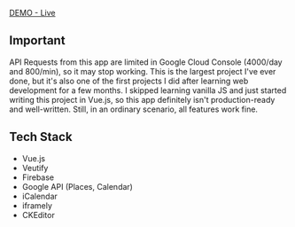 [DEMO - Live](https://gracious-booth-107a3f.netlify.app/#/)

## Important
API Requests from this app are limited in Google Cloud Console (4000/day and 800/min), so it may stop working. This is the largest project I've ever done, but it's also one of the first projects I did after learning web development for a few months. I skipped learning vanilla JS and just started writing this project in Vue.js, so this app definitely isn't production-ready and well-written. Still, in an ordinary scenario, all features work fine.

## Tech Stack

- Vue.js
- Veutify
- Firebase
- Google API (Places, Calendar)
- iCalendar
- iframely
- CKEditor
